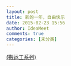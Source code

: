 ```yaml
---
layout: post
title: 新的一年，自由快乐
date: 2015-02-23 15:56
author: IdeaMeet
comments: true
categories: [未分类]
---
```

<a title="将跳转到长微博" href="http://weibo.com/p/1001603811882191481348?from=page_100505_profile&amp;wvr=6&amp;mod=wenzhangmod" target="_blank">(搬运工系列)</a>

&nbsp;
